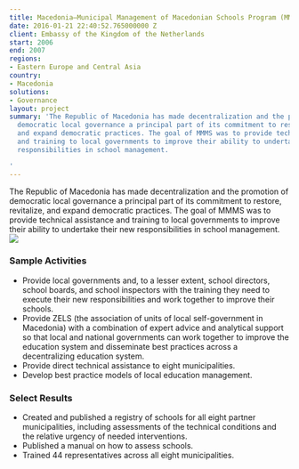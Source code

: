 ```yaml
---
title: Macedonia—Municipal Management of Macedonian Schools Program (MMMS)
date: 2016-01-21 22:40:52.765000000 Z
client: Embassy of the Kingdom of the Netherlands
start: 2006
end: 2007
regions:
- Eastern Europe and Central Asia
country:
- Macedonia
solutions:
- Governance
layout: project
summary: 'The Republic of Macedonia has made decentralization and the promotion of
  democratic local governance a principal part of its commitment to restore, revitalize,
  and expand democratic practices. The goal of MMMS was to provide technical assistance
  and training to local governments to improve their ability to undertake their new
  responsibilities in school management.

'
---
```


The Republic of Macedonia has made decentralization and the promotion of democratic local governance a principal part of its commitment to restore, revitalize, and expand democratic practices. The goal of MMMS was to provide technical assistance and training to local governments to improve their ability to undertake their new responsibilities in school management. ![][1]

###  Sample Activities

* Provide local governments and, to a lesser extent, school directors, school boards, and school inspectors with the training they need to execute their new responsibilities and work together to improve their schools.
* Provide ZELS (the association of units of local self-government in Macedonia) with a combination of expert advice and analytical support so that local and national governments can work together to improve the education system and disseminate best practices across a decentralizing education system.
* Provide direct technical assistance to eight municipalities.
* Develop best practice models of local education management.

###  Select Results

* Created and published a registry of schools for all eight partner municipalities, including assessments of the technical conditions and the relative urgency of needed interventions.
* Published a manual on how to assess schools.
* Trained 44 representatives across all eight municipalities.

[1]: /assets/images/projects/MacedoniaMMS.jpg
